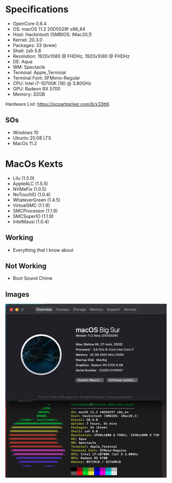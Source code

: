# Specifications

- OpenCore 0.6.4
- OS: macOS 11.2 20D5029f x86_64
- Host: Hackintosh (SMBIOS: iMac20,1)
- Kernel: 20.3.0
- Packages: 33 (brew)
- Shell: zsh 5.8
- Resolution: 1920x1080 @ FHDHz, 1920x1080 @ FHDHz
- DE: Aqua
- WM: Spectacle
- Terminal: Apple_Terminal
- Terminal Font: SFMono-Regular
- CPU: Intel i7-10700K (16) @ 3.80GHz
- GPU: Radeon RX 5700
- Memory: 32GB

Hardware List: https://pcpartpicker.com/b/x33tt6

## SOs

- Windows 10
- Ubuntu 20.08 LTS
- MacOs 11.2

# MacOs Kexts

- Lilu (1.5.0)
- AppleALC (1.5.5)
- NVMeFix (1.0.5)
- NoTouchID (1.0.4)
- WhateverGreen (1.4.5)
- VirtualSMC (1.1.9)
- SMCProcessor (1.1.9)
- SMCSuperIO (1.1.9)
- IntelMausi (1.0.4)

## Working

- Everything that I know about

## Not Working

- Boot Sound Chime

## Images

![AboutThisMac](images/AboutThisMac.png)
